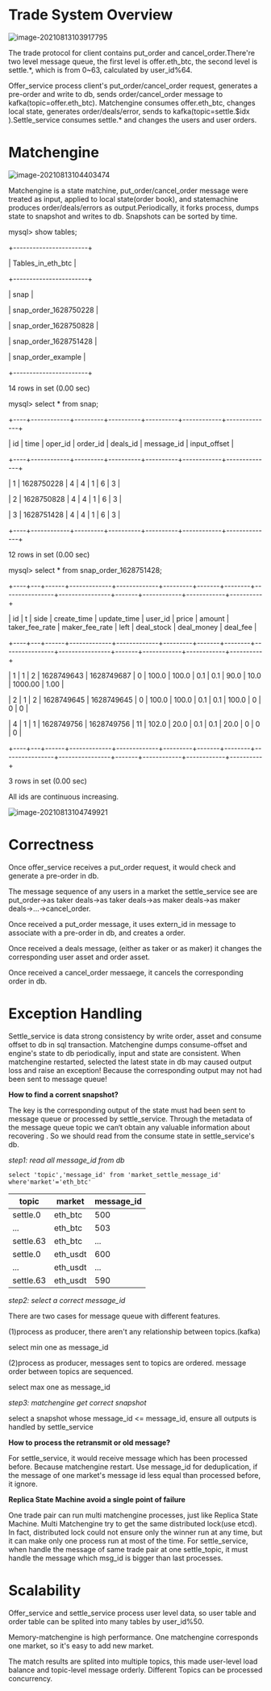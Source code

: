 # Trade System Overview

![image-20210813103917795](https://github.com/rqzrqh/matchengine_rust/blob/master/image/trade_system.png?raw=true)

The trade protocol for client contains put_order and cancel_order.There're two level message queue, the first level is offer.eth_btc, the second level is settle.*, which is from 0~63, calculated by user_id%64.

Offer_service process client's put_order/cancel_order request, generates a pre-order and write to db, sends order/cancel_order message to kafka(topic=offer.eth_btc). Matchengine consumes offer.eth_btc, changes local state, generates order/deals/error, sends to kafka(topic=settle.$idx ).Settle_service consumes settle.* and changes the users and user orders.

# Matchengine

![image-20210813104403474](https://github.com/rqzrqh/matchengine_rust/blob/master/image/match_process.png?raw=true)

Matchengine is a state matchine, put_order/cancel_order message were treated as input, applied to local state(order book), and statemachine produces order/deals/errors as output.Periodically, it forks process, dumps state to snapshot and writes to db. Snapshots can be sorted by time.



mysql> show tables;

+-----------------------+

| Tables_in_eth_btc   |

+-----------------------+

| snap         |

| snap_order_1628750228 |

| snap_order_1628750828 |

| snap_order_1628751428 |

| snap_order_example  |

+-----------------------+

14 rows in set (0.00 sec)



mysql> select * from snap;

+----+------------+---------+----------+----------+------------+--------------+

| id | time    | oper_id | order_id | deals_id | message_id | input_offset |

+----+------------+---------+----------+----------+------------+--------------+

| 1 | 1628750228 |    4 |    4 |    1 |     6 |      3 |

| 2 | 1628750828 |    4 |    4 |    1 |     6 |      3 |

| 3 | 1628751428 |    4 |    4 |    1 |     6 |      3 |

+----+------------+---------+----------+----------+------------+--------------+

12 rows in set (0.00 sec)



mysql> select * from snap_order_1628751428;

+----+---+------+-------------+-------------+---------+-------+--------+----------------+----------------+-------+------------+------------+----------+

| id | t | side | create_time | update_time | user_id | price | amount | taker_fee_rate | maker_fee_rate | left | deal_stock | deal_money | deal_fee |

+----+---+------+-------------+-------------+---------+-------+--------+----------------+----------------+-------+------------+------------+----------+

| 1 | 1 |  2 | 1628749643 | 1628749687 |    0 | 100.0 | 100.0 | 0.1      | 0.1      | 90.0 | 10.0    | 1000.00  | 1.00   |

| 2 | 1 |  2 | 1628749645 | 1628749645 |    0 | 100.0 | 100.0 | 0.1      | 0.1      | 100.0 | 0     | 0     | 0    |

| 4 | 1 |  1 | 1628749756 | 1628749756 |   11 | 102.0 | 20.0  | 0.1      | 0.1      | 20.0 | 0     | 0     | 0    |

+----+---+------+-------------+-------------+---------+-------+--------+----------------+----------------+-------+------------+------------+----------+

3 rows in set (0.00 sec)



All ids are continuous increasing.



![image-20210813104749921](https://github.com/rqzrqh/matchengine_rust/blob/master/image/recover_process.png?raw=true)



# Correctness

Once offer_service receives a put_order request, it would check and generate a pre-order in db.

The message sequence of any users in a market the settle_service see are put_order->as taker deals->as taker deals->as maker deals->as maker deals->...->cancel_order.

Once received a put_order message, it uses extern_id in message to associate with a pre-order in db, and creates a order.

Once received a deals message, (either as taker or as maker) it changes the corresponding user asset and order asset.

Once received a cancel_order messaege, it cancels the corresponding order in db.



# Exception Handling

Settle_service is data strong consistency by write order, asset and consume offset to db in sql transaction. Matchengine dumps consume-offset and engine's state to db periodically,  input and state are consistent. When matchengine restarted, selected the latest state in db may caused output loss and raise an exception! Because the corresponding output may not had been sent to message queue! 

**How to find a corrent snapshot?**

The key is the corresponding output of the state must had been sent to message queue or processed by settle_service. Through the metadata of the message queue topic we can‘t obtain any valuable information about recovering . So we should read from the consume state in settle_service's db.



*step1: read all message_id from db*

```
select 'topic','message_id' from 'market_settle_message_id' where'market'='eth_btc'
```

| topic     | market   | message_id |
| --------- | -------- | ---------- |
| settle.0  | eth_btc  | 500        |
| ...       | eth_btc  | 503        |
| settle.63 | eth_btc  | ...        |
| settle.0  | eth_usdt | 600        |
| ...       | eth_usdt | ...        |
| settle.63 | eth_usdt | 590        |



*step2: select a correct message_id*

There are two cases for message queue with different features. 

(1)process as producer, there aren't any relationship between topics.(kafka)

select min one as message_id

(2)process as producer, messages sent to topics are ordered.  message order between topics are sequenced.

select max one as message_id



*step3: matchengine get correct snapshot*

select a snapshot whose message_id <= message_id, ensure all outputs is handled by settle_service 



**How to process the retransmit or old message?**

For settle_service, it would receive message which has been processed before. Because matchengine restart. Use message_id for deduplication, if the message of one market's message id less equal than processed before, it ignore. 

**Replica State Machine avoid a single point of failure**

One trade pair can run multi matchengine processes, just like Replica State Machine. Multi Matchengine try to get the same distributed lock(use etcd). In fact, distributed lock could not ensure only the winner run at any time, but it can make only one process run at most of the time. For settle_service, when handle the message of same trade pair at one settle_topic, it must handle the message which msg_id is bigger than last processes.



# Scalability

Offer_service and settle_service process user level data, so user table and order table can be splited into many tables by user_id%50.

Memory-matchengine is high performance. One matchengine corresponds one market, so it's easy to add new market.

The match results are splited into multiple topics, this made user-level load balance and topic-level message orderly. Different Topics can be  processed concurrency.







